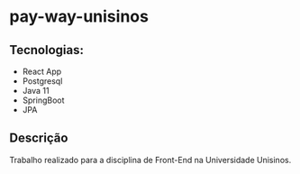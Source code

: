 # pay-way-unisinos

##  Tecnologias:
* React App
* Postgresql
* Java 11
* SpringBoot
* JPA

## Descrição

Trabalho realizado para a disciplina de Front-End na Universidade Unisinos.
